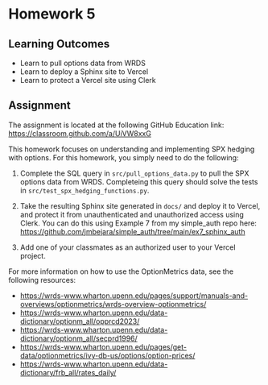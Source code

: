 # Homework 5

## Learning Outcomes

 - Learn to pull options data from WRDS
 - Learn to deploy a Sphinx site to Vercel
 - Learn to protect a Vercel site using Clerk

## Assignment

The assignment is located at the following GitHub Education link: https://classroom.github.com/a/UiVW8xxG

This homework focuses on understanding and implementing SPX hedging with options.
For this homework, you simply need to do the following:

1. Complete the SQL query in `src/pull_options_data.py` to pull the SPX options data from WRDS.
Completeing this query should solve the tests in `src/test_spx_hedging_functions.py`.

2. Take the resulting Sphinx site generated in `docs/` and deploy it to Vercel, and protect it from unauthenticated and unauthorized access using Clerk. You can do this using Example 7 from my simple_auth repo here: https://github.com/jmbejara/simple_auth/tree/main/ex7_sphinx_auth

3. Add one of your classmates as an authorized user to your Vercel project.

For more information on how to use the OptionMetrics data, see the following resources:

- https://wrds-www.wharton.upenn.edu/pages/support/manuals-and-overviews/optionmetrics/wrds-overview-optionmetrics/
- https://wrds-www.wharton.upenn.edu/data-dictionary/optionm_all/opprcd2023/
- https://wrds-www.wharton.upenn.edu/data-dictionary/optionm_all/secprd1996/
- https://wrds-www.wharton.upenn.edu/pages/get-data/optionmetrics/ivy-db-us/options/option-prices/
- https://wrds-www.wharton.upenn.edu/data-dictionary/frb_all/rates_daily/
